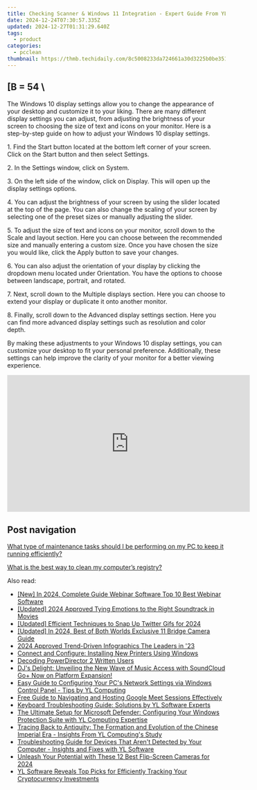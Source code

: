 ```yaml
---
title: Checking Scanner & Windows 11 Integration - Expert Guide From YL Software Solutions
date: 2024-12-24T07:30:57.335Z
updated: 2024-12-27T01:31:29.640Z
tags:
  - product
categories:
  - pcclean
thumbnail: https://thmb.techidaily.com/8c5008233da724661a30d3225b0be351e1d277e0e18468f4536db088e3157824.jpg
---
```


## \[B = 54 \

The Windows 10 display settings allow you to change the appearance of your desktop and customize it to your liking. There are many different display settings you can adjust, from adjusting the brightness of your screen to choosing the size of text and icons on your monitor. Here is a step-by-step guide on how to adjust your Windows 10 display settings. 

1\. Find the Start button located at the bottom left corner of your screen. Click on the Start button and then select Settings.

2\. In the Settings window, click on System.

3\. On the left side of the window, click on Display. This will open up the display settings options. 

4\. You can adjust the brightness of your screen by using the slider located at the top of the page. You can also change the scaling of your screen by selecting one of the preset sizes or manually adjusting the slider.

5\. To adjust the size of text and icons on your monitor, scroll down to the Scale and layout section. Here you can choose between the recommended size and manually entering a custom size. Once you have chosen the size you would like, click the Apply button to save your changes.

6\. You can also adjust the orientation of your display by clicking the dropdown menu located under Orientation. You have the options to choose between landscape, portrait, and rotated.

7\. Next, scroll down to the Multiple displays section. Here you can choose to extend your display or duplicate it onto another monitor.

8\. Finally, scroll down to the Advanced display settings section. Here you can find more advanced display settings such as resolution and color depth. 

By making these adjustments to your Windows 10 display settings, you can customize your desktop to fit your personal preference. Additionally, these settings can help improve the clarity of your monitor for a better viewing experience.

<!-- affiliate ads begin -->
<iframe width="560" height="315" src="https://www.youtube.com/embed/n4cc4BSqJls?si=Hkd9vwQDqeCGN7XG" title="YouTube video player" frameborder="0" allow="accelerometer; autoplay; clipboard-write; encrypted-media; gyroscope; picture-in-picture; web-share" referrerpolicy="strict-origin-when-cross-origin" allowfullscreen></iframe>
<!-- affiliate ads end -->

## Post navigation

[What type of maintenance tasks should I be performing on my PC to keep it running efficiently?](https://tools.techidaily.com/pcclean/products/)

[What is the best way to clean my computer’s registry?](https://tools.techidaily.com/pcclean/products/)

<ins class="adsbygoogle"
     style="display:block"
     data-ad-format="autorelaxed"
     data-ad-client="ca-pub-7571918770474297"
     data-ad-slot="1223367746"></ins>

<ins class="adsbygoogle"
     style="display:block"
     data-ad-client="ca-pub-7571918770474297"
     data-ad-slot="8358498916"
     data-ad-format="auto"
     data-full-width-responsive="true"></ins>

<span class="atpl-alsoreadstyle">Also read:</span>
<div><ul>
<li><a href="https://video-screen-grab.techidaily.com/new-in-2024-complete-guide-webinar-software-top-10-best-webinar-software/"><u>[New] In 2024, Complete Guide Webinar Software Top 10 Best Webinar Software</u></a></li>
<li><a href="https://fox-direct.techidaily.com/updated-2024-approved-tying-emotions-to-the-right-soundtrack-in-movies/"><u>[Updated] 2024 Approved Tying Emotions to the Right Soundtrack in Movies</u></a></li>
<li><a href="https://twitter-videos.techidaily.com/updated-efficient-techniques-to-snap-up-twitter-gifs-for-2024/"><u>[Updated] Efficient Techniques to Snap Up Twitter Gifs for 2024</u></a></li>
<li><a href="https://fox-glue.techidaily.com/updated-in-2024-best-of-both-worlds-exclusive-11-bridge-camera-guide/"><u>[Updated] In 2024, Best of Both Worlds Exclusive 11 Bridge Camera Guide</u></a></li>
<li><a href="https://youtube-zero.techidaily.com/approved-trend-driven-infographics-the-leaders-in-23/"><u>2024 Approved Trend-Driven Infographics The Leaders in '23</u></a></li>
<li><a href="https://discover-bits.techidaily.com/connect-and-configure-installing-new-printers-using-windows/"><u>Connect and Configure: Installing New Printers Using Windows</u></a></li>
<li><a href="https://extra-resources.techidaily.com/decoding-powerdirector-2-written-users/"><u>Decoding PowerDirector 2 Written Users</u></a></li>
<li><a href="https://discover-bits.techidaily.com/djs-delight-unveiling-the-new-wave-of-music-access-with-soundcloud-goplus-now-on-platform-expansion/"><u>DJ's Delight: Unveiling the New Wave of Music Access with SoundCloud Go+ Now on Platform Expansion!</u></a></li>
<li><a href="https://discover-bits.techidaily.com/easy-guide-to-configuring-your-pcs-network-settings-via-windows-control-panel-tips-by-yl-computing/"><u>Easy Guide to Configuring Your PC's Network Settings via Windows Control Panel - Tips by YL Computing</u></a></li>
<li><a href="https://screen-video-capture.techidaily.com/free-guide-to-navigating-and-hosting-google-meet-sessions-effectively/"><u>Free Guide to Navigating and Hosting Google Meet Sessions Effectively</u></a></li>
<li><a href="https://discover-bits.techidaily.com/keyboard-troubleshooting-guide-solutions-by-yl-software-experts/"><u>Keyboard Troubleshooting Guide: Solutions by YL Software Experts</u></a></li>
<li><a href="https://discover-bits.techidaily.com/the-ultimate-setup-for-microsoft-defender-configuring-your-windows-protection-suite-with-yl-computing-expertise/"><u>The Ultimate Setup for Microsoft Defender: Configuring Your Windows Protection Suite with YL Computing Expertise</u></a></li>
<li><a href="https://win-hot.techidaily.com/tracing-back-to-antiquity-the-formation-and-evolution-of-the-chinese-imperial-era-insights-from-yl-computings-study/"><u>Tracing Back to Antiquity: The Formation and Evolution of the Chinese Imperial Era - Insights From YL Computing's Study</u></a></li>
<li><a href="https://discover-bits.techidaily.com/troubleshooting-guide-for-devices-that-arent-detected-by-your-computer-insights-and-fixes-with-yl-software/"><u>Troubleshooting Guide for Devices That Aren't Detected by Your Computer - Insights and Fixes with YL Software</u></a></li>
<li><a href="https://facebook-video-footage.techidaily.com/unleash-your-potential-with-these-12-best-flip-screen-cameras-for-2024/"><u>Unleash Your Potential with These 12 Best Flip-Screen Cameras for 2024</u></a></li>
<li><a href="https://discover-bits.techidaily.com/yl-software-reveals-top-picks-for-efficiently-tracking-your-cryptocurrency-investments/"><u>YL Software Reveals Top Picks for Efficiently Tracking Your Cryptocurrency Investments</u></a></li>
</ul></div>

